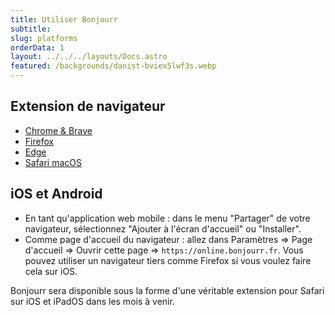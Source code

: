 ```yaml
---
title: Utiliser Bonjourr
subtitle:
slug: platforms
orderData: 1
layout: ../../../layouts/Docs.astro
featured: /backgrounds/danist-bviex5lwf3s.webp
---
```


## Extension de navigateur

-   [Chrome & Brave](https://chrome.google.com/webstore/detail/bonjourr-%C2%B7-minimalist-lig/dlnejlppicbjfcfcedcflplfjajinajd?hl=fr&authuser=0)
-   [Firefox](https://addons.mozilla.org/fr/firefox/addon/bonjourr-startpage/)
-   [Edge](https://microsoftedge.microsoft.com/addons/detail/bonjourr/dehmmlejmefjphdeoagelkpaoolicmid)
-   [Safari macOS](https://apps.apple.com/fr/app/bonjourr-startpage/id1615431236)

## iOS et Android

-   En tant qu'application web mobile : dans le menu "Partager" de votre navigateur, sélectionnez "Ajouter à l'écran d'accueil" ou "Installer".
-   Comme page d'accueil du navigateur : allez dans Paramètres => Page d'accueil => Ouvrir cette page => `https://online.bonjourr.fr`. Vous pouvez utiliser un navigateur tiers comme Firefox si vous voulez faire cela sur iOS.

Bonjourr sera disponible sous la forme d'une véritable extension pour Safari sur iOS et iPadOS dans les mois à venir.

<!-- Bonjourr is available on the  store.
![Enable Bonjourr on Edge](../assets/documentation/edge.png)
Once you’ve installed Bonjourr, you’ll need to enable it for it to be active. Enter `edge://extensions` in your adress bar, locate Bonjourr and click on the switch.
If you’d like to help us financially, because we would still love to publish Bonjourr on Safari, you can [donate here](https://ko-fi.com/bonjourr).
Thanks to caching, Bonjourr will keep your settings and feel almost as fast as a local page.
Opera doesn't support Bonjourr.  _Extensions cannot replace Opera’s default start page_. According to [their acceptance criteria](https://dev.opera.com/extensions/acceptance-criteria/), -->
